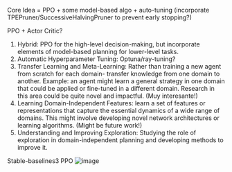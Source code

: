 
Core Idea = PPO + some model-based algo + auto-tuning (incorporate TPEPruner/SuccessiveHalvingPruner to prevent early stopping?)

PPO + Actor Critic?


1. Hybrid: PPO for the high-level decision-making, but incorporate elements of model-based planning for lower-level tasks.
2. Automatic Hyperparameter Tuning: Optuna/ray-tuning?
3. Transfer Learning and Meta-Learning: Rather than training a new agent from scratch for each domain- transfer knowledge from one domain to another. Example: an agent might learn a general strategy in one domain that could be applied or fine-tuned in a different domain. Research in this area could be quite novel and impactful. (Muy interesante!)
4. Learning Domain-Independent Features: learn a set of features or representations that capture the essential dynamics of a wide range of domains. This might involve developing novel network architectures or learning algorithms. (Might be future work!)
5. Understanding and Improving Exploration: Studying the role of exploration in domain-independent planning and developing methods to improve it.



Stable-baselines3 PPO
![image](https://github.com/DrishtiShrrrma/domain-independent-planner-v1/assets/129742046/4b8652a5-ad69-459c-a01f-bb053c822475)

